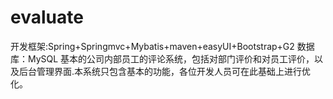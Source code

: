 # evaluate
开发框架:Spring+Springmvc+Mybatis+maven+easyUI+Bootstrap+G2
数据库：MySQL
基本的公司内部员工的评论系统，包括对部门评价和对员工评价，以及后台管理界面.本系统只包含基本的功能，各位开发人员可在此基础上进行优化。

